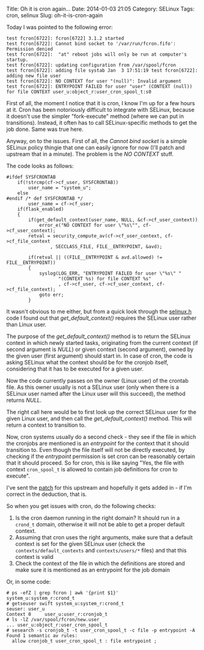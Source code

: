 Title: Oh it is cron again...
Date: 2014-01-03 21:05
Category: SELinux
Tags: cron, selinux
Slug: oh-it-is-cron-again

Today I was pointed to the following error:

    test fcron[6722]: fcron[6722] 3.1.2 started
    test fcron[6722]: Cannot bind socket to '/var/run/fcron.fifo': Permission denied
    test fcron[6722]:  "at" reboot jobs will only be run at computer's startup.
    test fcron[6722]: updating configuration from /var/spool/fcron
    test fcron[6722]: adding file systab Jan  3 17:51:19 test fcron[6722]: adding new file user
    test fcron[6722]: NO CONTEXT for user "(null)": Invalid argument
    test fcron[6722]: ENTRYPOINT FAILED for user "user" (CONTEXT (null)) for file CONTEXT user_u:object_r:user_cron_spool_t:s0

First of all, the moment I notice that it is cron, I know I'm up for a
few hours at it. Cron has been notoriously difficult to integrate with
SELinux, because it doesn't use the simpler "fork-execute" method (where
we can put in transitions). Instead, it often has to call
SELinux-specific methods to get the job done. Same was true here.

Anyway, on to the issues. First of all, the *Cannot bind socket* is a
simple SELinux policy thingie that one can easily ignore for now (I'll
patch and upstream that in a minute). The problem is the *NO CONTEXT*
stuff.

The code looks as follows:

``` {lang="c"}
#ifdef SYSFCRONTAB
    if(!strcmp(cf->cf_user, SYSFCRONTAB))
        user_name = "system_u";
    else
#endif /* def SYSFCRONTAB */
        user_name = cf->cf_user;
    if(flask_enabled)
    {
        if(get_default_context(user_name, NULL, &cf->cf_user_context))
            error_e("NO CONTEXT for user \"%s\"", cf->cf_user_context);
        retval = security_compute_av(cf->cf_user_context, cf->cf_file_context
                , SECCLASS_FILE, FILE__ENTRYPOINT, &avd);

        if(retval || ((FILE__ENTRYPOINT & avd.allowed) != FILE__ENTRYPOINT))
        {
            syslog(LOG_ERR, "ENTRYPOINT FAILED for user \"%s\" "
                   "(CONTEXT %s) for file CONTEXT %s"
                   , cf->cf_user, cf->cf_user_context, cf->cf_file_context);
            goto err;
        }
```

It wasn't obvious to me either, but from a quick look through the
[selinux.h](http://userspace.selinuxproject.org/trac/browser/libselinux/include/selinux/selinux.h)
code I found out that *get\_default\_context()* requires the SELinux
user rather than Linux user.

The purpose of the *get\_default\_context()* method is to return the
SELinux context in which newly started tasks, originating from the
current context (if second argument is *NULL*) or given context (second
argument), owned by the given user (first argument) should start in. In
case of cron, the code is asking SELinux what the context should be for
the cronjob itself, considering that it has to be executed for a given
user.

Now the code currently passes on the owner (Linux user) of the crontab
file. As this owner usually is not a SELinux user (only when there is a
SELinux user named after the Linux user will this succeed), the method
returns *NULL*.

The right call here would be to first look up the correct SELinux user
for the given Linux user, and then call the *get\_default\_context()*
method. This will return a context to transition to.

Now, cron systems usually do a second check - they see if the file in
which the cronjobs are mentioned is an *entrypoint* for the context that
it should transition to. Even though the file itself will not be
directly executed, by checking if the *entrypoint* permission is set
cron can be reasonably certain that it should proceed. So for cron, this
is like saying "Yes, the file with context `cron_spool_t` is allowed to
contain job definitions for cron to execute".

I've sent the
[patch](http://thread.gmane.org/gmane.comp.sysutils.fcron.devel/89) for
this upstream and hopefully it gets added in - if I'm correct in the
deduction, that is.

So when you get issues with cron, do the following checks:

1.  Is the cron daemon running in the right domain? It should run in a
    `crond_t` domain, otherwise it will not be able to get a proper
    default context.
2.  Assuming that cron uses the right arguments, make sure that a
    default context is set for the given SELinux user (check the
    `contexts/default_contexts` and `contexts/users/*` files) and that
    this context is valid
3.  Check the context of the file in which the definitions are stored
    and make sure it is mentioned as an entrypoint for the job domain

Or, in some code:

    # ps -efZ | grep fcron | awk '{print $1}'
    system_u:system_r:crond_t
    # getseuser swift system_u:system_r:crond_t
    seuser: user_u
    Context 0     user_u:user_r:cronjob_t
    # ls -lZ /var/spool/fcron/new.user
    ... user_u:object_r:user_cron_spool_t
    # sesearch -s cronjob_t -t user_cron_spool_t -c file -p entrypoint -A
    Found 1 semantic av rules:
      allow cronjob_t user_cron_spool_t : file entrypoint ;
